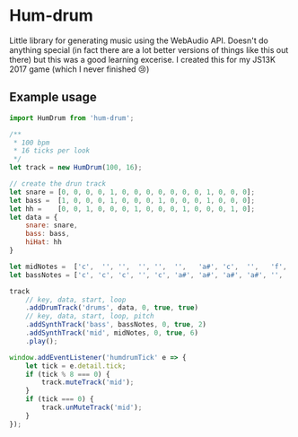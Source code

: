 Hum-drum
========

Little library for generating music using the WebAudio API. Doesn't do anything special (in fact there are a lot better versions of things like this out there) but this was a good learning excerise. I created this for my JS13K 2017 game (which I never finished 😢)

## Example usage

```javascript
import HumDrum from 'hum-drum';

/**
 * 100 bpm
 * 16 ticks per look
 */
let track = new HumDrum(100, 16);

// create the drun track
let snare = [0, 0, 0, 0, 1, 0, 0, 0, 0, 0, 0, 0, 1, 0, 0, 0];
let bass =  [1, 0, 0, 0, 1, 0, 0, 0, 1, 0, 0, 0, 1, 0, 0, 0];
let hh =    [0, 0, 1, 0, 0, 0, 1, 0, 0, 0, 1, 0, 0, 0, 1, 0];
let data = {
    snare: snare,
    bass: bass,
    hiHat: hh
}

let midNotes =  ['c',  '', '',  '', '',  '',   'a#', 'c',  '',   'f', 'g', 'a#', 'c', 'g', '',  ''];
let bassNotes = ['c', 'c', 'c', '', 'c', 'a#', 'a#', 'a#', 'a#', '',  'c', 'a#', 'f', 'f', 'f', 'f'];

track
    // key, data, start, loop
    .addDrumTrack('drums', data, 0, true, true)
    // key, data, start, loop, pitch
    .addSynthTrack('bass', bassNotes, 0, true, 2)
    .addSynthTrack('mid', midNotes, 0, true, 6)
    .play();

window.addEventListener('humdrumTick' e => {
    let tick = e.detail.tick;
    if (tick % 8 === 0) {
        track.muteTrack('mid');
    }
    if (tick === 0) {
        track.unMuteTrack('mid');
    }
});
```